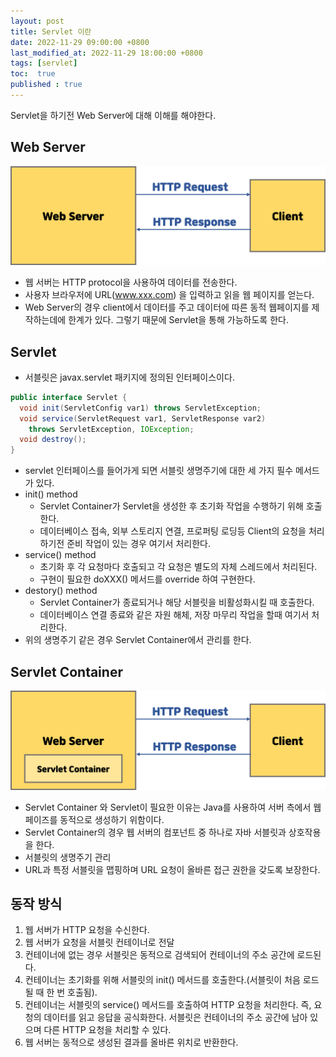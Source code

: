 ```yaml
---
layout: post
title: Servlet 이란
date: 2022-11-29 09:00:00 +0800
last_modified_at: 2022-11-29 18:00:00 +0800
tags: [servlet]
toc:  true
published : true
---
```


Servlet을 하기전 Web Server에 대해 이해를 해야한다.

## Web Server

<img src="/images/servlet1/1.png">

- 웹 서버는 HTTP protocol을 사용하여 데이터를 전송한다.
- 사용자 브라우저에 URL(www.xxx.com) 을 입력하고 읽을 웹 페이지를 얻는다.
- Web Server의 경우 client에서 데이터를 주고 데이터에 따른 동적 웹페이지를 제작하는데에 한계가 있다. 그렇기 때문에 Servlet을 통해 가능하도록 한다.

## Servlet

- 서블릿은 javax.servlet 패키지에 정의된 인터페이스이다.

```java
public interface Servlet {
  void init(ServletConfig var1) throws ServletException;
  void service(ServletRequest var1, ServletResponse var2)
    throws ServletException, IOException;
  void destroy();
}
```

- servlet 인터페이스를 들어가게 되면 서블릿 생명주기에 대한 세 가지 필수 메서드가 있다.
- init() method
  - Servlet Container가 Servlet을 생성한 후 초기화 작업을 수행하기 위해 호출한다.
  - 데이터베이스 접속, 외부 스토리지 연결, 프로퍼팅 로딩등 Client의 요청을 처리하기전 준비 작업이 있는 경우 여기서 처리한다.
- service() method
  - 초기화 후 각 요청마다 호출되고 각 요청은 별도의 자체 스레드에서 처리된다.
  - 구현이 필요한 doXXX() 메서드를 override 하여 구현한다.
- destory() method
  - Servlet Container가 종료되거나 해당 서블릿을 비활성화시킬 때 호출한다.
  - 데이터베이스 연결 종료와 같은 자원 해체, 저장 마무리 작업을 할때 여기서 처리한다.
- 위의 생명주기 같은 경우 Servlet Container에서 관리를 한다.


## Servlet Container

<img src="/images/servlet1/2.png">

- Servlet Container 와 Servlet이 필요한 이유는 Java를 사용하여 서버 측에서 웹 페이즈를 동적으로 생성하기 위함이다.
- Servlet Container의 경우 웹 서버의 컴포넌트 중 하나로 자바 서블릿과 상호작용을 한다.
- 서블릿의 생명주기 관리
- URL과 특정 서블릿을 맵핑하며 URL 요청이 올바른 접근 권한을 갖도록 보장한다.

## 동작 방식

1. 웹 서버가 HTTP 요청을 수신한다.
2. 웹 서버가 요청을 서블릿 컨테이너로 전달
3. 컨테이너에 없는 경우 서블릿은 동적으로 검색되어 컨테이너의 주소 공간에 로드된다.
4. 컨테이너는 초기화를 위해 서블릿의 init() 메서드를 호출한다.(서블릿이 처음 로드될 때 한 번 호출됨).
5. 컨테이너는 서블릿의 service() 메서드를 호출하여 HTTP 요청을 처리한다. 즉, 요청의 데이터를 읽고 응답을 공식화한다. 서블릿은 컨테이너의 주소 공간에 남아 있으며 다른 HTTP 요청을 처리할 수 있다.
6. 웹 서버는 동적으로 생성된 결과를 올바른 위치로 반환한다.
